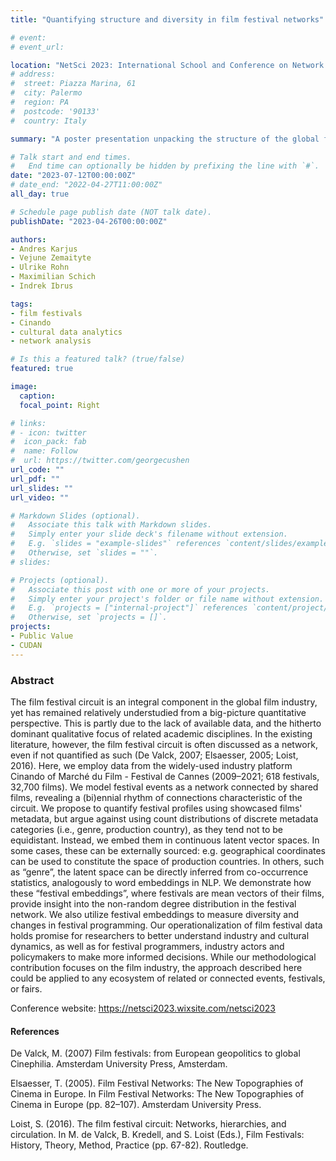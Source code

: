 ```yaml
---
title: "Quantifying structure and diversity in film festival networks"

# event: 
# event_url: 

location: "NetSci 2023: International School and Conference on Network Science, Central European University & Complexity Science Hub Vienna, Austria"
# address:
#  street: Piazza Marina, 61
#  city: Palermo
#  region: PA
#  postcode: '90133'
#  country: Italy

summary: "A poster presentation unpacking the structure of the global film festival network"

# Talk start and end times.
#   End time can optionally be hidden by prefixing the line with `#`.
date: "2023-07-12T00:00:00Z"
# date_end: "2022-04-27T11:00:00Z"
all_day: true

# Schedule page publish date (NOT talk date).
publishDate: "2023-04-26T00:00:00Z"

authors: 
- Andres Karjus
- Vejune Zemaityte
- Ulrike Rohn
- Maximilian Schich
- Indrek Ibrus

tags:
- film festivals
- Cinando
- cultural data analytics
- network analysis

# Is this a featured talk? (true/false)
featured: true

image:
  caption: 
  focal_point: Right

# links:
# - icon: twitter
#  icon_pack: fab
#  name: Follow
#  url: https://twitter.com/georgecushen
url_code: ""
url_pdf: ""
url_slides: ""
url_video: ""

# Markdown Slides (optional).
#   Associate this talk with Markdown slides.
#   Simply enter your slide deck's filename without extension.
#   E.g. `slides = "example-slides"` references `content/slides/example-slides.md`.
#   Otherwise, set `slides = ""`.
# slides:

# Projects (optional).
#   Associate this post with one or more of your projects.
#   Simply enter your project's folder or file name without extension.
#   E.g. `projects = ["internal-project"]` references `content/project/deep-learning/index.md`.
#   Otherwise, set `projects = []`.
projects:
- Public Value
- CUDAN
---
```


### Abstract

The film festival circuit is an integral component in the global film industry, yet has remained relatively understudied from a big-picture quantitative perspective. This is partly due to the lack of available data, and the hitherto dominant qualitative focus of related academic disciplines. In the existing literature, however, the film festival circuit is often discussed as a network, even if not quantified as such (De Valck, 2007; Elsaesser, 2005; Loist, 2016). Here, we employ data from the widely-used industry platform Cinando of Marché du Film - Festival de Cannes (2009–2021; 618 festivals, 32,700 films). We model festival events as a network connected by shared films, revealing a (bi)ennial rhythm of connections characteristic of the circuit. We propose to quantify festival profiles using showcased films' metadata, but argue against using count distributions of discrete metadata categories (i.e., genre, production country), as they tend not to be equidistant. Instead, we embed them in continuous latent vector spaces. In some cases, these can be externally sourced: e.g. geographical coordinates can be used to constitute the space of production countries. In others, such as “genre”, the latent space can be directly inferred from co-occurrence statistics, analogously to word embeddings in NLP. We demonstrate how these “festival embeddings”, where festivals are mean vectors of their films, provide insight into the non-random degree distribution in the festival network. We also utilize festival embeddings to measure diversity and changes in festival programming. Our operationalization of film festival data holds promise for researchers to better understand industry and cultural dynamics, as well as for festival programmers,  industry actors and policymakers to make more informed decisions. While our methodological contribution focuses on the film industry, the approach described here could be applied to any ecosystem of related or connected events, festivals, or fairs.

Conference website: https://netsci2023.wixsite.com/netsci2023


#### References

De Valck, M. (2007) Film festivals: from European geopolitics to global Cinephilia. Amsterdam University Press, Amsterdam.

Elsaesser, T. (2005). Film Festival Networks: The New Topographies of Cinema in Europe. In Film Festival Networks: The New Topographies of Cinema in Europe (pp. 82–107). Amsterdam University Press. 

Loist, S. (2016). The film festival circuit: Networks, hierarchies, and circulation. In M. de Valck, B. Kredell, and S. Loist (Eds.), Film Festivals: History, Theory, Method, Practice (pp. 67-82). Routledge.
